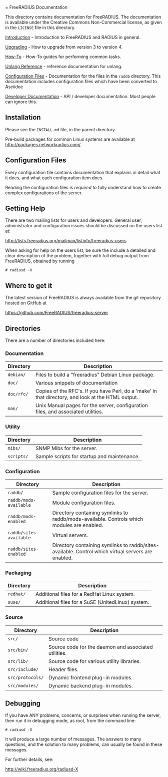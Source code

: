 = FreeRADIUS Documentation

This directory contains documentation for FreeRADIUS.  The
documentation is available under the Creative Commons Non-Commercial
license, as given in the `LICENSE` file in this directory.

[Introduction](introduction/) - Introduction to FreeRADIUS and RADIUS
in general.

[Upgrading](upgrade/) - How to upgrade from version 3 to version 4.

[How-To](howto/) - How-To guides for performing common tasks.

[Unlang Reference](unlang/) - reference documentation for unlang.

[Configuration Files](raddb/) - Documentation for the files in the
`raddb` directory.  This documentation includes configuration files
which have been converted to Asciidoc

[Developer Documentation](source/) - API / developer documentation.  Most people can ignore this.

## Installation

Please see the `INSTALL.md` file, in the parent directory.

Pre-build packages for common Linux systems are available at
http://packages.networkradius.com/

## Configuration Files

Every configuration file contains documentation that explains in
detail what it does, and what each configuration item does.

Reading the configuration files is *required* to fully understand how
to create complex configurations of the server.

## Getting Help

There are two mailing lists for users and developers. General
user, administrator and configuration issues should be discussed
on the users list at:

http://lists.freeradius.org/mailman/listinfo/freeradius-users

When asking for help on the users list, be sure the include a
detailed and clear description of the problem, together with
full debug output from FreeRADIUS, obtained by running

    # radiusd -X

## Where to get it

The latest version of FreeRADIUS is always available from
the git repository hosted on GitHub at

https://github.com/FreeRADIUS/freeradius-server

## Directories

There are a number of directories included here:

### Documentation

| Directory			| Description
|---				|---
| ``debian/`` 			| Files to build a "freeradius" Debian Linux package.
| ``doc/``  			| Various snippets of documentation
| ``doc/rfc/``			| Copies of the RFC's.  If you have Perl, do a 'make' in that directory, and look at the HTML output.
| ``man/``			| Unix Manual pages for the server, configuration files, and associated utilities.

### Utility

| Directory			| Description
|---				|---
| ``mibs/``			| SNMP Mibs for the server.
| ``scripts/``			| Sample scripts for startup and maintenance.

### Configuration

| Directory			| Description
|---				|---
| ``raddb/``			| Sample configuration files for the server.
| ``raddb/mods-available``	| Module configuration files.
| ``raddb/mods-enabled``	| Directory containing symlinks to raddb/mods-available. Controls which modules are enabled.
| ``raddb/sites-available``	| Virtual servers.
| ``raddb/sites-enabled``	| Directory containing symlinks to raddb/sites-available. Control which virtual servers are enabled.

### Packaging
| Directory			| Description
|---				|---
| ``redhat/``			| Additional files for a RedHat Linux system.
| ``suse/``			| Additional files for a SuSE (UnitedLinux) system.

### Source
| Directory			| Description
|---				|---
| ``src/``			| Source code
| ``src/bin/``			| Source code for the daemon and associated utilities.
| ``src/lib/``			| Source code for various utility libraries.
| ``src/include/``		| Header files.
| ``src/protocols/``		| Dynamic frontend plug-in modules.
| ``src/modules/``		| Dynamic backend plug-in modules.

## Debugging

If you have ANY problems, concerns, or surprises when running
the server, then run it in debugging mode, as root, from the
command line:

    # radiusd -X

It will produce a large number of messages.  The answers to many
questions, and the solution to many problems, can usually be found in
these messages.

For further details, see:

http://wiki.freeradius.org/radiusd-X
